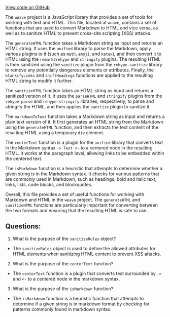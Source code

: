 [View code on GitHub](https://github.com/wandb/weave/weave-js/src/common/util/markdown.ts)

The `weave` project is a JavaScript library that provides a set of tools for working with text and HTML. This file, located at `weave`, contains a set of functions that are used to convert Markdown to HTML and vice versa, as well as to sanitize HTML to prevent cross-site scripting (XSS) attacks.

The `generateHTML` function takes a Markdown string as input and returns an HTML string. It uses the `unified` library to parse the Markdown, apply various plugins to it (such as `math`, `emoji`, and `katex`), and then convert it to HTML using the `remark2rehype` and `stringify` plugins. The resulting HTML is then sanitized using the `sanitize` plugin from the `rehype-sanitize` library to remove any potentially dangerous elements or attributes. Finally, the `blankifyLinks` and `shiftHeadings` functions are applied to the resulting HTML string to modify it further.

The `sanitizeHTML` function takes an HTML string as input and returns a sanitized version of it. It uses the `parseHTML` and `stringify` plugins from the `rehype-parse` and `rehype-stringify` libraries, respectively, to parse and stringify the HTML, and then applies the `sanitize` plugin to sanitize it.

The `markdownToText` function takes a Markdown string as input and returns a plain text version of it. It first generates an HTML string from the Markdown using the `generateHTML` function, and then extracts the text content of the resulting HTML using a temporary `div` element.

The `centerText` function is a plugin for the `unified` library that converts text in the Markdown syntax `-> Text <-` to a centered node in the resulting HTML. It works at the paragraph level, allowing links to be embedded within the centered text.

The `isMarkdown` function is a heuristic that attempts to determine whether a given string is in the Markdown syntax. It checks for various patterns that are commonly used in Markdown, such as headings, bold and italic text, links, lists, code blocks, and blockquotes.

Overall, this file provides a set of useful functions for working with Markdown and HTML in the `weave` project. The `generateHTML` and `sanitizeHTML` functions are particularly important for converting between the two formats and ensuring that the resulting HTML is safe to use.
## Questions: 
 1. What is the purpose of the `sanitizeRules` object?
- The `sanitizeRules` object is used to define the allowed attributes for HTML elements when sanitizing HTML content to prevent XSS attacks.

2. What is the purpose of the `centerText` function?
- The `centerText` function is a plugin that converts text surrounded by `->` and `<-` to a centered node in the markdown syntax.

3. What is the purpose of the `isMarkdown` function?
- The `isMarkdown` function is a heuristic function that attempts to determine if a given string is in markdown format by checking for patterns commonly found in markdown syntax.